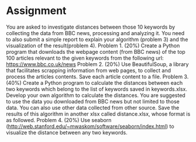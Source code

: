 # Assignment
You are asked to investigate distances between those 10 keywords by collecting the data from BBC news, processing and analyzing it. You need to also submit a simple report to explain your algorithm (problem 3) and the visualization of the result(problem 4).
Problem 1. (20%)
Create a Python program that downloads the webpage content (from BBC news) of the top 100 articles relevant to the given keywords from the following url:
https://www.bbc.co.uk/news
Problem 2. (20%)
Use BeautifulSoup, a library that facilitates scrapping information from web pages, to collect and process the articles contents. Save each article content to a file.
Problem 3. (40%)
Create a Python program to calculate the distances between each two keywords which belong to the list of keywords saved in keywords.xlsx. Develop your own algorithm to calculate the distances. You are suggested to use the data you downloaded from BBC news but not limited to those data. You can also use other data collected from other source.
Save the results of this algorithm in another xlsx called distance.xlsx, whose format is as followed.
Problem 4. (20%)
Use seaborn (http://web.stanford.edu/~mwaskom/software/seaborn/index.html) to visualize the distance between any two keywords.
